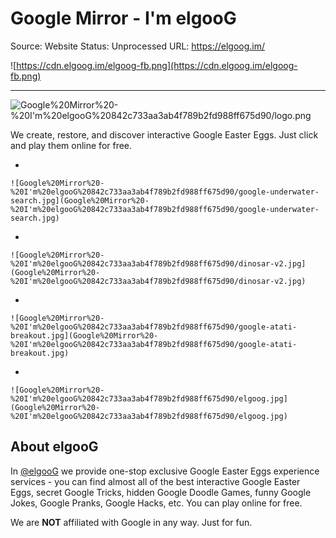 # Google Mirror - I'm elgooG

Source: Website
Status: Unprocessed
URL: https://elgoog.im/

![https://cdn.elgoog.im/elgoog-fb.png](https://cdn.elgoog.im/elgoog-fb.png)

---

![Google%20Mirror%20-%20I'm%20elgooG%20842c733aa3ab4f789b2fd988ff675d90/logo.png](Google%20Mirror%20-%20I'm%20elgooG%20842c733aa3ab4f789b2fd988ff675d90/logo.png)

We create, restore, and discover interactive Google Easter Eggs. Just click and play them online for free.

- 
    
    ![Google%20Mirror%20-%20I'm%20elgooG%20842c733aa3ab4f789b2fd988ff675d90/google-underwater-search.jpg](Google%20Mirror%20-%20I'm%20elgooG%20842c733aa3ab4f789b2fd988ff675d90/google-underwater-search.jpg)
    
- 
    
    ![Google%20Mirror%20-%20I'm%20elgooG%20842c733aa3ab4f789b2fd988ff675d90/dinosar-v2.jpg](Google%20Mirror%20-%20I'm%20elgooG%20842c733aa3ab4f789b2fd988ff675d90/dinosar-v2.jpg)
    
- 
    
    ![Google%20Mirror%20-%20I'm%20elgooG%20842c733aa3ab4f789b2fd988ff675d90/google-atati-breakout.jpg](Google%20Mirror%20-%20I'm%20elgooG%20842c733aa3ab4f789b2fd988ff675d90/google-atati-breakout.jpg)
    
- 
    
    ![Google%20Mirror%20-%20I'm%20elgooG%20842c733aa3ab4f789b2fd988ff675d90/elgoog.jpg](Google%20Mirror%20-%20I'm%20elgooG%20842c733aa3ab4f789b2fd988ff675d90/elgoog.jpg)
    

## About elgooG

In [@elgooG](https://twitter.com/elgoog) we provide one-stop exclusive Google Easter Eggs experience services - you can find almost all of the best interactive Google Easter Eggs, secret Google Tricks, hidden Google Doodle Games, funny Google Jokes, Google Pranks, Google Hacks, etc. You can play online for free.

We are **NOT** affiliated with Google in any way. Just for fun.